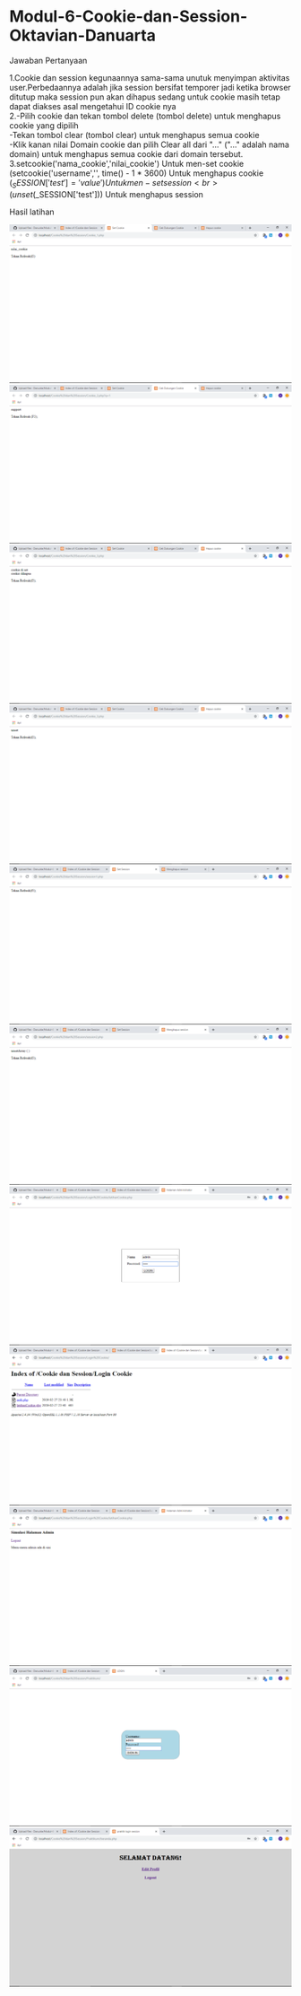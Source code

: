 # Modul-6-Cookie-dan-Session-Oktavian-Danuarta
Jawaban Pertanyaan

1.Cookie dan session kegunaannya sama-sama unutuk menyimpan aktivitas user.Perbedaannya adalah jika session bersifat temporer jadi ketika browser ditutup maka session pun akan dihapus sedang untuk cookie masih tetap dapat diakses asal mengetahui ID cookie nya<br>
2.-Pilih cookie dan tekan tombol delete (tombol delete) untuk menghapus cookie yang dipilih<br>
  -Tekan tombol clear (tombol clear) untuk menghapus semua cookie<br>
  -Klik kanan nilai Domain cookie dan pilih Clear all dari "..." ("..." adalah nama domain) untuk menghapus semua cookie dari domain          tersebut.<br>
3.setcookie('nama_cookie','nilai_cookie') Untuk men-set cookie<br>
  (setcookie('username','', time() - 1 * 3600) Untuk menghapus cookie<br>
  ($_SESSION['test'] = 'value') Untuk men-set session<br>
  (unset($_SESSION['test'])) Untuk menghapus session<br>
    
  Hasil latihan
  
![alt text](https://github.com/Danuoke/Modul-6-Cookie-dan-Session-Oktavian-Danuarta/blob/master/Hasil/Screenshot%20(107).png)
![alt text](https://github.com/Danuoke/Modul-6-Cookie-dan-Session-Oktavian-Danuarta/blob/master/Hasil/Screenshot%20(108).png)
![alt text](https://github.com/Danuoke/Modul-6-Cookie-dan-Session-Oktavian-Danuarta/blob/master/Hasil/Screenshot%20(109).png)
![alt text](https://github.com/Danuoke/Modul-6-Cookie-dan-Session-Oktavian-Danuarta/blob/master/Hasil/Screenshot%20(110).png)
![alt text](https://github.com/Danuoke/Modul-6-Cookie-dan-Session-Oktavian-Danuarta/blob/master/Hasil/Screenshot%20(111).png)
![alt text](https://github.com/Danuoke/Modul-6-Cookie-dan-Session-Oktavian-Danuarta/blob/master/Hasil/Screenshot%20(112).png)
![alt text](https://github.com/Danuoke/Modul-6-Cookie-dan-Session-Oktavian-Danuarta/blob/master/Hasil/Screenshot%20(114).png)
![alt text](https://github.com/Danuoke/Modul-6-Cookie-dan-Session-Oktavian-Danuarta/blob/master/Hasil/Screenshot%20(116).png)
![alt text](https://github.com/Danuoke/Modul-6-Cookie-dan-Session-Oktavian-Danuarta/blob/master/Hasil/Screenshot%20(117).png)
![alt text](https://github.com/Danuoke/Modul-6-Cookie-dan-Session-Oktavian-Danuarta/blob/master/Hasil/Screenshot%20(118).png)
![alt text](https://github.com/Danuoke/Modul-6-Cookie-dan-Session-Oktavian-Danuarta/blob/master/Hasil/Screenshot%20(119).png)
